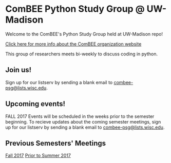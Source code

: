 # ComBEE Python Study Group @ UW-Madison 

Welcome to the ComBEE's Python Study Group held at UW-Madison repo! 

[Click here for more info about the ComBEE organization website](https://combee-uw-madison.github.io/studyGroup/)

This group of researchers meets bi-weekly to discuss coding in python.

## Join us!
Sign up for our listserv by sending a blank email to [combee-psg@lists.wisc.edu](mailto:combee-psg@lists.wisc.edu).

## Upcoming events!
FALL 2017 Events will be scheduled in the weeks prior to the semester beginning.  To recieve updates about the coming semester meetings, sign up for our listserv by sending a blank email to [combee-psg@lists.wisc.edu](mailto:combee-psg@lists.wisc.edu). 


## Previous Semesters' Meetings
[Fall 2017](https://github.com/ComBEE-UW-Madison/PythonStudyGroup/tree/master/Fall2017#python-study-group-fall-2017)
[Prior to Summer 2017](https://github.com/ComBEE-UW-Madison/PythonStudyGroup/tree/master/Archive#python-study-group-archive)


